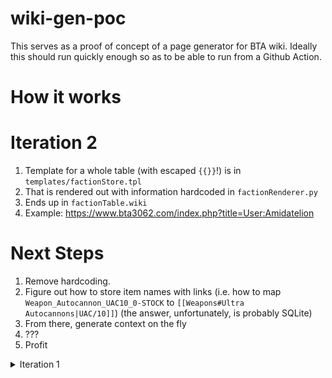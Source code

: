 # wiki-gen-poc

This serves as a proof of concept of a page generator for BTA wiki. Ideally this should run quickly enough so as to be able to run from a Github Action.

# How it works

# Iteration 2
1. Template for a whole table (with escaped `{{}}`!) is in `templates/factionStore.tpl`
2. That is rendered out with information hardcoded in `factionRenderer.py`
3. Ends up in `factionTable.wiki`
4. Example: https://www.bta3062.com/index.php?title=User:Amidatelion

# Next Steps

1. Remove hardcoding.
2. Figure out how to store item names with links (i.e. how to map `Weapon_Autocannon_UAC10_0-STOCK` to `[[Weapons#Ultra Autocannons|UAC/10]]`) (the answer, unfortunately, is probably SQLite)
3. From there, generate context on the fly
4. ???
5. Profit

<details>
<summary>Iteration 1</summary>

1. Template for just the table internals is in `factionStore.tpl`  
2. That is rendered out with information hardcoded in `factionRenderer.py`  
3. Ends up in `factionTable.wiki`  
<details>